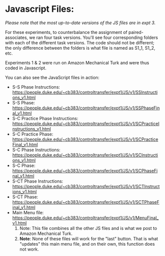 # Javascript Files:

*Please note that the most up-to-date versions of the JS files are in expt 3.*

For these experiments, to counterbalance the assignment of paired-associates, we ran four task versions. You'll see four corresponding folders with each of the different task versions. The code should not be different; the only difference between the folders is what file is named as S1_1, S1_2, etc.

Experiments 1 & 2 were run on Amazon Mechanical Turk and were thus coded in Javascript.

You can also see the JavaScript files in action:
* S-S Phase Instructions: https://people.duke.edu/~cb383/controltransfer/expt1/JS/v1/SSInstructions_v1.html
* S-S Phase: https://people.duke.edu/~cb383/controltransfer/expt1/JS/v1/SSPhaseFinal_v1.html
* S-C Practice Phase Instructions: https://people.duke.edu/~cb383/controltransfer/expt1/JS/v1/SCPracticeInstructions_v1.html
* S-C Practice Phase: https://people.duke.edu/~cb383/controltransfer/expt1/JS/v1/SCPracticeFinal_v1.html
* S-C Phase Instructions: https://people.duke.edu/~cb383/controltransfer/expt1/JS/v1/SCInstructions_v1.html
* S-C Phase: https://people.duke.edu/~cb383/controltransfer/expt1/JS/v1/SCPhaseFinal_v1.html
* S-CT Phase Instructions: https://people.duke.edu/~cb383/controltransfer/expt1/JS/v1/SCTInstructions_v1.html
* S-CT Phase: https://people.duke.edu/~cb383/controltransfer/expt1/JS/v1/SCTPhaseFinal_v1.html
* Main Menu file: https://people.duke.edu/~cb383/controltransfer/expt1/JS/v1/MenuFinal_v1.html
  1. Note: This file combines all the other JS files and is what we post to Amazon Mechanical Turk. 
  1. **Note**: None of these files will work for the "last" button. That is what "updates" this main menu file, and on their own, this function does not work.
